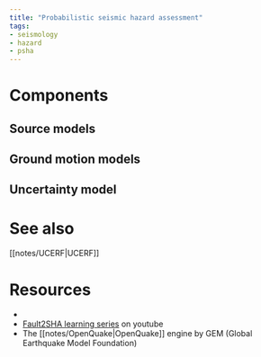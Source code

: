 ```yaml
---
title: "Probabilistic seismic hazard assessment"
tags:
- seismology
- hazard
- psha
---
```


# Components
## Source models

## Ground motion models

## Uncertainty model


# See also
[[notes/UCERF|UCERF]]
# Resources
- 
- [Fault2SHA learning series](https://www.youtube.com/channel/UCEI-hzEOFRsMdQFdRPS1XBg) on youtube
- The [[notes/OpenQuake|OpenQuake]] engine by GEM (Global Earthquake Model Foundation)